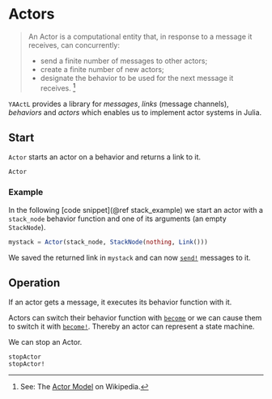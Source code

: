 # Actors

> An Actor is a computational entity that, in response to a message it receives, can concurrently:
>
> - send a finite number of messages to other actors;
> - create a finite number of new actors;
> - designate the behavior to be used for the next message it receives. [^1]

`YAActL` provides a library for *messages*, *links* (message channels), *behaviors* and *actors* which enables us to implement actor systems in Julia.

## Start

`Actor` starts an actor on a behavior and returns a link to it.

```@docs
Actor
```

### Example

In the following [code snippet](@ref stack_example) we start an actor with a `stack_node` behavior function and one of its arguments (an empty `StackNode`).

```julia
mystack = Actor(stack_node, StackNode(nothing, Link()))
```

We saved the returned link in `mystack` and can now [`send!`](@ref) messages to it.

## Operation

If an actor gets a message, it executes its behavior function with it.

Actors can switch their behavior function with [`become`](@ref) or we can cause them to switch it with [`become!`](@ref). Thereby an actor can represent a state machine.

We can stop an Actor.

```@docs
stopActor
stopActor!
```

[^1]:   See: The [Actor Model](https://en.wikipedia.org/wiki/Actor_model) on Wikipedia.
